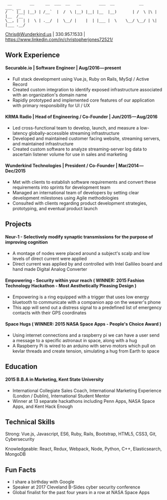 ```
 __        __     __  ___  __   __        ___  __           __        ___  __  
/  ` |__| |__) | /__`  |  /  \ |__) |__| |__  |__)       | /  \ |\ | |__  /__` 
\__, |  | |  \ | .__/  |  \__/ |    |  | |___ |  \    \__/ \__/ | \| |___ .__/ 

```
                                                                               
Chris@Wunderkind.us | 330.957.1533 | https://www.linkedin.com/in/christopherjones72521/

## Work Experience
#### Securable.io | Software Engineer | Aug/2016 — present
- Full stack development using Vue.js, Ruby on Rails, MySql / Active Record
- Created custom integration to identify exposed infrastructure associated with an organization's domain name
- Rapidly prototyped and implemented core features of our application with primary responsibility for UI / UX

#### KRMA Radio | Head of Engineering / Co-Founder | Jun/2015 — Aug/2016
- Led cross-functional team to develop, launch, and measure a low-latency globally-accessible streaming infrastructure 
- Developed and maintained customer facing website, streaming servers, and maintained infrastructure
- Created custom software to analyze streaming-server log data to ascertain listener volume for use in sales and marketing

#### Wunderkind Technologies | President / Co-Founder | Mar/2014 — Dec/2015 
- Met with clients to establish software requirements and convert these requirements into sprints for development team
- Managed an international team of developers by setting clear development milestones using Agile methodologies
- Consulted with clients regarding product development strategies, prototyping, and eventual product launch


## Projects
#### Neur-1 - Selectively modify synaptic transmissions for the purpose of improving cognition
- A montage of nodes were placed around a subject's scalp and low levels of direct current were applied
- Direct current was applied by and controlled with Intel Gallileo board and hand made Digital Analog Converter

#### Empowering - Security within your reach ( WINNER: 2015 Fashion Technology Hackathon - Most Aesthetically Pleasing Design )
- Empowering is a ring equipped with a trigger that uses low energy bluetooth to communicate with a companion app on the wearer's phone
- This app will send out a distress signal to a predefined list of emergency contacts with their GPS coordinates

#### Space Hugs ( WINNER: 2015 NASA Space Apps - People's Choice Award )
- Using internet connections and a raspberry pi we can have a user send a message to a specific astronaut in space, along with a hug
- A Raspberry Pi is wired to an arduino with servo motors which pull on kevlar threads and create tension, simulating a hug from Earth to space


## Education
#### 2015 B.B.A in Marketing, Kent State University
- International Collegiate Sales Coach, International Marketing Experience (London / Dublin), International Student Mentor
- Winner at 13 separate hackathons including Penn Apps, NASA Space Apps, and Kent Hack Enough


## Technical Skills
Strong: Vue.js, Javascript, ES6, Ruby, Rails, Bootstrap, HTML5, CSS3, Git, Cybersecurity

Knowledgeable: React, Redux, Webpack, Node, Python, C++, Elasticsearch, MongoDB


## Fun Facts
- I share a birthday with Google
- Speaker at 2017 Cleveland B-Sides cyber security conference
- Global finalist for the past four years in a row at NASA Space Apps

